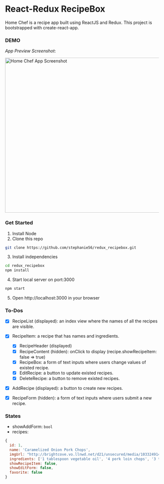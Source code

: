 # React-Redux RecipeBox

Home Chef is a recipe app built using ReactJS and Redux. This project is bootstrapped with create-react-app.

### DEMO

*App Preview Screenshot*:

<img width="508" alt="Home Chef App Screenshot" style="text-align:left;" src="https://cloud.githubusercontent.com/assets/14033992/26768534/8559ec90-4976-11e7-9b3e-6c56a5c71776.png">

### Get Started
1. Install Node
2. Clone this repo
```bash
git clone https://github.com/stephanie56/redux_recipebox.git
```
3. Install independencies
```bash
cd redux_recipebox
npm install
```
4. Start local server on port:3000
```bash
npm start
```
5. Open http://localhost:3000 in your browser


### To-Dos
- [x] RecipeList (displayed): an index view where the names of all the recipes are visible.

- [x] RecipeItem: a recipe that has names and ingredients.
  - [x] RecipeHeader (displayed)
  - [x] RecipeContent (hidden): onClick to display (recipe.showRecipeItem: false => true)
  - [x] RecipeBox: a form of text inputs where users change values of existed recipe.
  - [x] EditRecipe: a button to update existed recipes.
  - [x] DeleteRecipe: a button to remove existed recipes.
- [x] AddRecipe (displayed): a button to create new recipes.
- [x] RecipeForm (hidden): a form of text inputs where users submit a new recipe.

### States
- showAddForm: `bool`
- recipes:
```javascript
{
  id: 1,
  name: 'Caramelized Onion Pork Chops',
  imgUrl: "http://brightcove.vo.llnwd.net/d21/unsecured/media/1033249144001/201405/1567/1033249144001_3547969267001_Grilled-Pork-Chops.jpg?pubId=1033249144001",
  ingredients: ['1 tablespoon vegetable oil', '4 pork loin chops', '3 teaspoons seasoning salt', '2 teaspoons black pepper'],
  showRecipeItem: false,
  showEditForm: false,
  favorite: false
}
```
